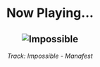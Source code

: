 <div align="center"> 
<h1>Now Playing...</h1>

![Impossible](https://i.scdn.co/image/ab67616d00001e021045ec0d6b9ca1152eaa9e11)
--
_<p>Track: Impossible - Manafest </p>_
</div>
